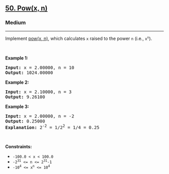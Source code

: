 <h2><a href="https://leetcode.com/problems/powx-n/">50. Pow(x, n)</a></h2><h3>Medium</h3><hr><div style="user-select: auto;" data-read-aloud-multi-block="true"><p style="user-select: auto;">Implement <a href="http://www.cplusplus.com/reference/valarray/pow/" target="_blank" style="user-select: auto;">pow(x, n)</a>, which calculates <code style="user-select: auto;">x</code> raised to the power <code style="user-select: auto;">n</code> (i.e., <code style="user-select: auto;">x<sup style="user-select: auto;">n</sup></code>).</p>

<p style="user-select: auto;">&nbsp;</p>
<p style="user-select: auto;"><strong style="user-select: auto;">Example 1:</strong></p>

<pre style="user-select: auto;"><strong style="user-select: auto;">Input:</strong> x = 2.00000, n = 10
<strong style="user-select: auto;">Output:</strong> 1024.00000
</pre>

<p style="user-select: auto;"><strong style="user-select: auto;">Example 2:</strong></p>

<pre style="user-select: auto;"><strong style="user-select: auto;">Input:</strong> x = 2.10000, n = 3
<strong style="user-select: auto;">Output:</strong> 9.26100
</pre>

<p style="user-select: auto;"><strong style="user-select: auto;">Example 3:</strong></p>

<pre style="user-select: auto;"><strong style="user-select: auto;">Input:</strong> x = 2.00000, n = -2
<strong style="user-select: auto;">Output:</strong> 0.25000
<strong style="user-select: auto;">Explanation:</strong> 2<sup style="user-select: auto;">-2</sup> = 1/2<sup style="user-select: auto;">2</sup> = 1/4 = 0.25
</pre>

<p style="user-select: auto;">&nbsp;</p>
<p style="user-select: auto;"><strong style="user-select: auto;">Constraints:</strong></p>

<ul style="user-select: auto;">
	<li style="user-select: auto;"><code style="user-select: auto;">-100.0 &lt; x &lt; 100.0</code></li>
	<li style="user-select: auto;"><code style="user-select: auto;">-2<sup style="user-select: auto;">31</sup> &lt;= n &lt;= 2<sup style="user-select: auto;">31</sup>-1</code></li>
	<li style="user-select: auto;"><code style="user-select: auto;">-10<sup style="user-select: auto;">4</sup> &lt;= x<sup style="user-select: auto;">n</sup> &lt;= 10<sup style="user-select: auto;">4</sup></code></li>
</ul>
</div>